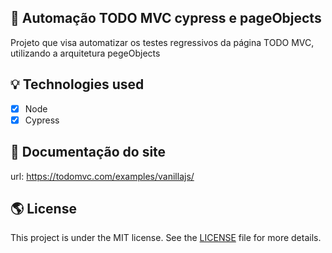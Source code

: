 ## 👏 Automação TODO MVC cypress e pageObjects
Projeto que visa automatizar os testes regressivos da página TODO MVC, utilizando a arquitetura pegeObjects

## 💡 Technologies used

- [x] Node
- [x] Cypress

## 🚀  Documentação do site

url: https://todomvc.com/examples/vanillajs/


## 🌎 License

This project is under the MIT license. See the [LICENSE](https://choosealicense.com/licenses/mit/) file for more details.

